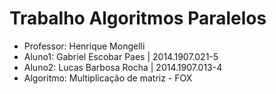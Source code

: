 # Trabalho Algoritmos Paralelos

* Professor: Henrique Mongelli
* Aluno1: Gabriel Escobar Paes  | 2014.1907.021-5
* Aluno2: Lucas Barbosa Rocha   | 2014.1907.013-4
* Algoritmo: Multiplicação de matriz - FOX

